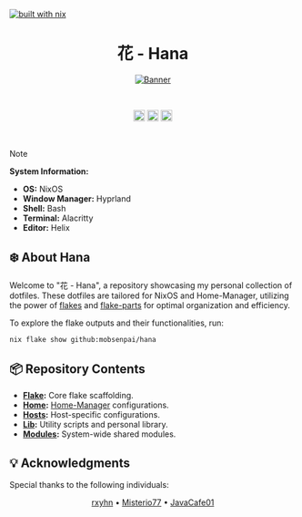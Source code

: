 [![built with nix](https://builtwithnix.org/badge.svg)](https://builtwithnix.org)

<h1 align="center">花 - Hana</h1>

<p align="center">
  <a href="#">
    <img src="https://raw.githubusercontent.com/NixOS/nixos-artwork/master/logo/nixos-white.png" title="Banner"/>
  </a>
</p>

<br>

<p align="center">
  <img src="https://github.com/mobsenpai/hana/actions/workflows/flake-check.yml/badge.svg" alt="Workflow Badge" height="20"/>
  <img src="https://github.com/mobsenpai/hana/actions/workflows/fmt.yml/badge.svg" alt="Workflow Bagdge" height="20">
  <img src="https://img.shields.io/github/license/mobsenpai/hana" alt="License Badge"  height="20"/>
</p>

<br>

> [!NOTE]
>
> **System Information:**
>
> - **OS:** NixOS
> - **Window Manager:** Hyprland
> - **Shell:** Bash
> - **Terminal:** Alacritty
> - **Editor:** Helix

## :snowflake: About Hana

Welcome to "花 - Hana", a repository showcasing my personal collection of dotfiles. These dotfiles are tailored for NixOS and Home-Manager, utilizing the power of [flakes](https://nixos.wiki/wiki/Flakes) and [flake-parts](https://github.com/hercules-ci/flake-parts) for optimal organization and efficiency.

To explore the flake outputs and their functionalities, run:

```sh
nix flake show github:mobsenpai/hana
```

## :package: Repository Contents

- **[Flake](../flake):** Core flake scaffolding.
- **[Home](../home):** [Home-Manager](https://github.com/nix-community/home-manager) configurations.
- **[Hosts](../hosts):** Host-specific configurations.
- **[Lib](../lib):** Utility scripts and personal library.
- **[Modules](../modules):** System-wide shared modules.

## :bulb: Acknowledgments

Special thanks to the following individuals:

<p align="center">
  <a href="https://github.com/rxyhn">rxyhn</a> •
  <a href="https://github.com/Misterio77">Misterio77</a> •
  <a href="https://github.com/JavaCafe01">JavaCafe01</a>
</p>
